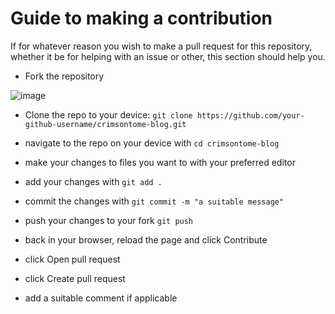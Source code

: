 # Guide to making a contribution

If for whatever reason you wish to make a pull request for this repository, whether it be for helping with an issue or other, this section should help you.

- Fork the repository

![image](https://user-images.githubusercontent.com/64846840/138212343-542914ab-e807-43d9-88a8-4ada91eee67a.png)

- Clone the repo to your device: `git clone https://github.com/your-github-username/crimsontome-blog.git` 

- navigate to the repo on your device with `cd crimsontome-blog`
- make your changes to files you want to with your preferred editor
- add your changes with `git add .`
- commit the changes with `git commit -m "a suitable message"`
- push your changes to your fork `git push`
- back in your browser, reload the page and click Contribute
- click Open pull request
- click Create pull request
- add a suitable comment if applicable
